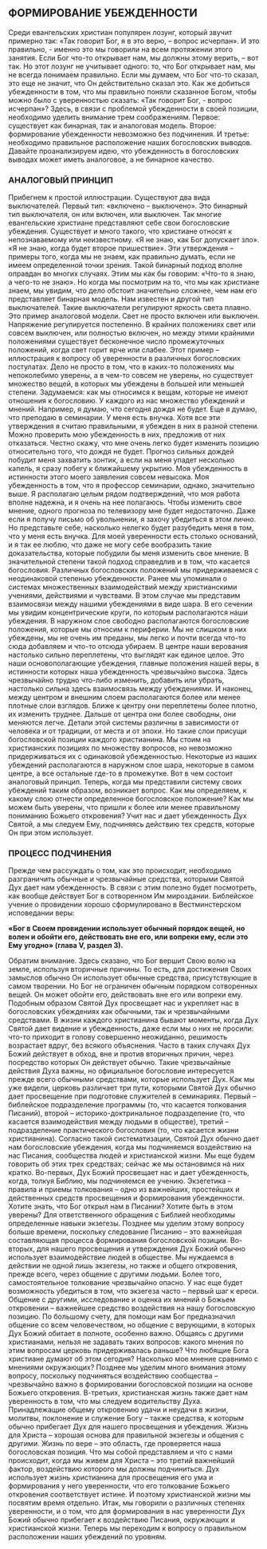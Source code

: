 ## ФОРМИРОВАНИЕ УБЕЖДЕННОСТИ

Среди евангельских христиан популярен лозунг, который звучит примерно так: «Так говорит Бог, я в это верю, – вопрос исчерпан». И это правильно, - именно это мы говорили на всем протяжении этого занятия. Если Бог что-то открывает нам, мы должны этому верить, – вот так. Но этот лозунг не учитывает одного: то, что Бог открывает нам, мы не всегда понимаем правильно. Если мы думаем, что Бог что-то сказал, это еще не значит, что Он действительно сказал это. Как же добиться убежденности в том, что мы правильно поняли сказанное Богом, чтобы можно было с уверенностью сказать: «Так говорит Бог, - вопрос исчерпан»?
Здесь, в связи с проблемой убежденности в своей позиции, необходимо уделить внимание трем соображениям. Первое: существует как бинарная, так и аналоговая модель. Второе: формирование убежденности невозможно без подчинения. И третье: необходимо правильное расположение наших богословских выводов. Давайте проанализируем идею, что убежденность в богословских выводах может иметь аналоговое, а не бинарное качество.

### АНАЛОГОВЫЙ ПРИНЦИП

Прибегнем к простой иллюстрации. Существуют два вида выключателей. Первый тип: «включено – выключено». Это бинарный тип выключателя, он или включен, или выключен. Так многие евангельские христиане представляют себе свои богословские убеждения.
Существует и много такого, что христиане относят к непознаваемому или неизвестному. «Я не знаю, как Бог допускает зло». «Я не знаю, когда будет второе пришествие». Эти утверждения – примеры того, когда мы не знаем, как правильно думать, если не имеем определенной точки зрения. Такой бинарный подход вполне оправдан во многих случаях. Этим мы как бы говорим: «Что-то я знаю, а чего-то не знаю». Но когда мы посмотрим на то, что мы как христиане знаем, мы увидим, что дело обстоит значительно сложнее, чем нам его представляет бинарная модель.
Нам известен и другой тип выключателей. Такие выключатели регулируют яркость света плавно. Это пример аналоговой модели. Свет не просто включен или выключен. Напряжение регулируется постепенно. В крайних положениях свет или совсем выключен, или полностью включен, но между этими крайними положениями существует бесконечное число промежуточных положений, когда свет горит ярче или слабее.
Этот пример – иллюстрация к вопросу об уверенности в различных богословских постулатах. Дело не просто в том, что в каких-то положениях мы непоколебимо уверены, а в чем-то совсем не уверены, но существует множество вещей, в которых мы убеждены в большей или меньшей степени.
Задумаемся: как мы относимся к вещам, которые не имеют отношения к богословию. У каждого из нас множество убеждений и мнений. Например, я думаю, что сегодня дождя не будет. Еще я думаю, что преподаю в семинарии. У меня есть внучка. Хотя все эти утверждения я считаю правильными, я убежден в них в разной степени. Можно проверить мою убежденность в них, предложив от них отказаться. Честно скажу, что мне очень легко будет изменить позицию относительно того, что дождя не будет. Прогноз сильных дождей побудит меня захватить зонтик, а если на меня упадет несколько капель, я сразу побегу к ближайшему укрытию. Моя убежденность в истинности этого моего заявления совсем невысока.
Моя убежденность в том, что я профессор семинарии, однако, значительно выше. Я располагаю целым рядом подтверждений, что моя работа вполне надежна, и я очень на нее полагаюсь. Чтобы изменить свое мнение, одного прогноза по телевизору мне будет недостаточно.
Даже если я получу письмо об увольнении, я захочу убедиться в этом лично. Но представьте себе, насколько нелегко будет разубедить меня в том, что у меня есть внучка. Для моей уверенности есть столько оснований, и я так ее люблю, что даже не могу себе вообразить такие доказательства, которые побудили бы меня изменить свое мнение.
В значительной степени такой подход справедлив и в том, что касается богословия. Различных богословских положений мы придерживаемся с неодинаковой степенью убежденности. Ранее мы упоминали о системах множественных взаимодействий между христианскими учениями, действиями и чувствами. В этом случае мы представим взаимосвязи между нашими убеждениями в виде шара. В его сечении мы увидим концентрические круги, по которым располагаются наши убеждения.
В наружном слое свободно располагаются богословские положения, которые мы относим к периферии. Мы не слишком в них убеждены, мы не очень им преданы, мы легко и почти всегда что-то сюда добавляем и что-то отсюда убираем.
В центре наши верования настолько сильно переплетены, что выглядят как единое целое. Это наши основополагающие убеждения, главные положения нашей веры, в истинности которых наша убежденность чрезвычайно высока. Здесь чрезвычайно трудно что-либо изменить, добавить или убрать, настолько сильна здесь взаимосвязь между убеждениями.
И наконец, между центром и внешним слоем располагаются более или менее плотные слои взглядов. Ближе к центру они переплетены более плотно, их изменить труднее. Дальше от центра они более свободны, они меняются легче.
Детали этой системы различны в зависимости от человека и от традиции, от места и от эпохи. Но такие слои присущи богословской позиции каждого христианина. Мы стоим на христианских позициях по множеству вопросов, но невозможно придерживаться их с одинаковой убежденностью. Некоторые из наших убеждений располагаются в наружном слое шара, некоторые в самом центре, а все остальные где-то в промежутке. Вот в чем состоит аналоговый принцип.
Теперь, когда мы представили систему своих убеждений таким образом, возникает вопрос. Как мы определяем, к какому слою отнести определенное богословское положение? Как мы можем быть уверены, что пришли к более или менее правильному пониманию Божьего откровения? Учит нас и дает убежденность Дух Святой, а мы следуем Ему, подчиняясь действию тех средств, которые Он при этом использует.

### ПРОЦЕСС ПОДЧИНЕНИЯ

Прежде чем рассуждать о том, как это происходит, необходимо разграничить обычные и чрезвычайные средства, которыми Святой Дух дает нам убежденность. В связи с этим полезно будет посмотреть, как вообще действует Бог в сотворенном Им мироздании.
Библейское учение о провидении хорошо сформулировано в Вестминстерском исповедании веры:

**«Бог в Своем провидении использует обычный порядок вещей, но волен и обойти его, действовать вне его, или вопреки ему, если это Ему угодно» (глава V, раздел 3).**

Обратим внимание. Здесь сказано, что Бог вершит Свою волю на земле, используя вторичные причины. То есть, для достижения Своих замыслов обычно Он использует обычные средства, присутствующие в самом творении. Но Бог не ограничен обычным порядком сотворенных вещей. Он может обойти его, действовать вне его или вопреки ему.
Подобным образом Святой Дух просвещает нас и укрепляет нас в богословских убеждениях как обычными, так и чрезвычайными средствами. В жизни каждого христианина бывают моменты, когда Дух Святой дает видение и убежденность, даже если мы о них не просили: что-то приходит в голову совершенно неожиданно, решимость возрастает вдруг, без всякого объяснения. Часто в таких случаях Дух Божий действует в обход, вне и против вторичных причин, через посредство которых Он действует обычно.
Такие чрезвычайные действия Духа важны, но официальное богословие интересуется прежде всего обычными средствами, которые использует Дух. Как мы уже видели, церковь различает три пути, которыми Святой Дух обычно дает просвещение при подготовке служителей в семинариях. Первый – библейское подразделение программы (то, что касается толкования Писаний), второй – историко-доктринальное подразделение (то, что касается взаимодействия между людьми в обществе), третий – подразделение практического богословия (то, что касается жизни христианина).
Согласно такой систематизации, Святой Дух обычно дает нам богословские убеждения, когда мы подчиняемся воздействию на нас Писания, сообщества людей и христианской жизни. Мы еще будем говорить об этих трех средствах; сейчас же мы остановимся на них кратко.
Во-первых, Дух Божий просвещает нас и дает убежденность, когда, толкуя Библию, мы подчиняемся ее учению. Экзегетика – правила и приемы толкования – одно из важнейших, простейших и действенных средств просвещения и формирования убежденности. Хотите знать, что Бог открыл нам в Писании? Хотите быть в этом уверены?
Для ответственного обращения с Библией необходимы определенные навыки экзегезы. Позднее мы уделим этому вопросу больше времени, поскольку следование Писанию – это важнейшая составляющая процесса формирования богословской позиции.
Во-вторых, для нашего просвещения и утверждения Дух Божий обычно использует взаимодействие людей в обществе. Мы нуждаемся в действии не одной лишь экзегезы, но также и общего откровения, прежде всего, через общение с другими людьми. Более того, самостоятельное толкование чрезвычайно опасно. У нас еще будет возможность убедиться в том, что экзегеза часто – первый шаг к ереси.
Общение с другими, исследование и оценка их мнений о Божьем откровении – важнейшее средство воздействия на нашу богословскую позицию.
По большому счету, для помощи нам Бог предназначил общение со всем человечеством, но общение с верующими, в которых Дух Божий обитает в полноте, особенно важно. Общаясь с другими христианами, нельзя не задавать таких вопросов: какого мнения по этим вопросам церковь придерживалась раньше? Что любящие Бога христиане думают об этом сегодня?
Насколько мое мнение сравнимо с мнениями окружающих? Позднее мы уделим много внимания этому вопросу, поскольку подчиняться воздействию сообщества – чрезвычайно важно в формировании богословской позиции на основе Божьего откровения.
В-третьих, христианская жизнь также дает нам уверенность в том, что мы следуем водительству Духа. Принадлежащие общему откровению удачи и неудачи в жизни, молитвы, поклонение и служение Богу – также средства, к которым обычно прибегает Дух для нашего просвещения и убеждения. Жизнь для Христа – хорошая основа для правильной экзегезы и общения с другими. Жизнь по вере – это область, где проверяется наша богословская позиция. Что мы собой представляем и что с нами происходит, когда мы живем для Христа – это третий важнейший фактор, воздействию которого мы должны подчиниться. Дух использует жизнь христианина для просвещения его ума и формирования у него уверенности, что его толкование Божьего откровения соответствует истине. И поэтому христианской жизни мы посвятим время отдельно.
Итак, мы говорили о различных степенях уверенности, и о том, что для формирования в нас уверенности Дух Божий обычно прибегает к воздействию Писания, окружающих и христианской жизни. Теперь мы переходим к вопросу о правильном расположении наших убеждений по уровням.

